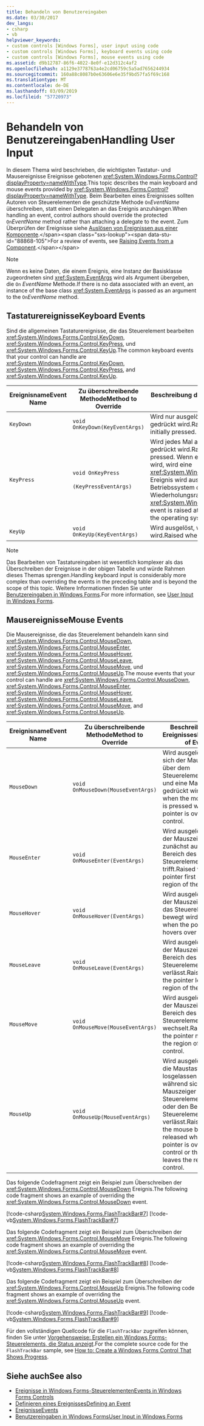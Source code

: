 ```yaml
---
title: Behandeln von Benutzereingaben
ms.date: 03/30/2017
dev_langs:
- csharp
- vb
helpviewer_keywords:
- custom controls [Windows Forms], user input using code
- custom controls [Windows Forms], keyboard events using code
- custom controls [Windows Forms], mouse events using code
ms.assetid: d9b12787-86f6-4022-8e0f-e12d312c4af2
ms.openlocfilehash: a1129e3778763a4e2cd06759c5a5ad7656244934
ms.sourcegitcommit: 160a88c8087b0e63606e6e35f9bd57fa5f69c168
ms.translationtype: MT
ms.contentlocale: de-DE
ms.lasthandoff: 03/09/2019
ms.locfileid: "57720973"
---
```

# <a name="handling-user-input"></a><span data-ttu-id="88868-102">Behandeln von Benutzereingaben</span><span class="sxs-lookup"><span data-stu-id="88868-102">Handling User Input</span></span>
<span data-ttu-id="88868-103">In diesem Thema wird beschrieben, die wichtigsten Tastatur- und Mausereignisse Ereignisse gebotenen <xref:System.Windows.Forms.Control?displayProperty=nameWithType>.</span><span class="sxs-lookup"><span data-stu-id="88868-103">This topic describes the main keyboard and mouse events provided by <xref:System.Windows.Forms.Control?displayProperty=nameWithType>.</span></span> <span data-ttu-id="88868-104">Beim Bearbeiten eines Ereignisses sollten Autoren von Steuerelementen die geschützte Methode `On`*EventName* überschreiben, statt einen Delegaten an das Ereignis anzuhängen.</span><span class="sxs-lookup"><span data-stu-id="88868-104">When handling an event, control authors should override the protected `On`*EventName* method rather than attaching a delegate to the event.</span></span> <span data-ttu-id="88868-105">Zum Überprüfen der Ereignisse siehe [Auslösen von Ereignissen aus einer Komponente](https://docs.microsoft.com/previous-versions/visualstudio/visual-studio-2013/sh2e3k5z(v=vs.120)).</span><span class="sxs-lookup"><span data-stu-id="88868-105">For a review of events, see [Raising Events from a Component](https://docs.microsoft.com/previous-versions/visualstudio/visual-studio-2013/sh2e3k5z(v=vs.120)).</span></span>  
  
> [!NOTE]
>  <span data-ttu-id="88868-106">Wenn es keine Daten, die einem Ereignis, eine Instanz der Basisklasse zugeordneten sind <xref:System.EventArgs> wird als Argument übergeben, die `On` *EventName* Methode.</span><span class="sxs-lookup"><span data-stu-id="88868-106">If there is no data associated with an event, an instance of the base class <xref:System.EventArgs> is passed as an argument to the `On`*EventName* method.</span></span>  
  
## <a name="keyboard-events"></a><span data-ttu-id="88868-107">Tastaturereignisse</span><span class="sxs-lookup"><span data-stu-id="88868-107">Keyboard Events</span></span>  
 <span data-ttu-id="88868-108">Sind die allgemeinen Tastaturereignisse, die das Steuerelement bearbeiten <xref:System.Windows.Forms.Control.KeyDown>, <xref:System.Windows.Forms.Control.KeyPress>, und <xref:System.Windows.Forms.Control.KeyUp>.</span><span class="sxs-lookup"><span data-stu-id="88868-108">The common keyboard events that your control can handle are <xref:System.Windows.Forms.Control.KeyDown>, <xref:System.Windows.Forms.Control.KeyPress>, and <xref:System.Windows.Forms.Control.KeyUp>.</span></span>  
  
|<span data-ttu-id="88868-109">Ereignisname</span><span class="sxs-lookup"><span data-stu-id="88868-109">Event Name</span></span>|<span data-ttu-id="88868-110">Zu überschreibende Methode</span><span class="sxs-lookup"><span data-stu-id="88868-110">Method to Override</span></span>|<span data-ttu-id="88868-111">Beschreibung des Ereignisses</span><span class="sxs-lookup"><span data-stu-id="88868-111">Description of Event</span></span>|  
|----------------|------------------------|--------------------------|  
|`KeyDown`|`void OnKeyDown(KeyEventArgs)`|<span data-ttu-id="88868-112">Wird nur ausgelöst, wenn anfangs eine Taste gedrückt wird.</span><span class="sxs-lookup"><span data-stu-id="88868-112">Raised only when a key is initially pressed.</span></span>|  
|`KeyPress`|`void OnKeyPress`<br /><br /> `(KeyPressEventArgs)`|<span data-ttu-id="88868-113">Wird jedes Mal ausgelöst, wenn eine Taste gedrückt wird.</span><span class="sxs-lookup"><span data-stu-id="88868-113">Raised every time a key is pressed.</span></span> <span data-ttu-id="88868-114">Wenn eine Taste gedrückt gehalten wird, wird eine <xref:System.Windows.Forms.Control.KeyPress> Ereignis wird ausgelöst, auf die vom Betriebssystem definierten Wiederholungsrate.</span><span class="sxs-lookup"><span data-stu-id="88868-114">If a key is held down, a <xref:System.Windows.Forms.Control.KeyPress> event is raised at the repeat rate defined by the operating system.</span></span>|  
|`KeyUp`|`void OnKeyUp(KeyEventArgs)`|<span data-ttu-id="88868-115">Wird ausgelöst, wenn eine Taste losgelassen wird.</span><span class="sxs-lookup"><span data-stu-id="88868-115">Raised when a key is released.</span></span>|  
  
> [!NOTE]
>  <span data-ttu-id="88868-116">Das Bearbeiten von Tastatureingaben ist wesentlich komplexer als das Überschreiben der Ereignisse in der obigen Tabelle und würde Rahmen dieses Themas sprengen.</span><span class="sxs-lookup"><span data-stu-id="88868-116">Handling keyboard input is considerably more complex than overriding the events in the preceding table and is beyond the scope of this topic.</span></span> <span data-ttu-id="88868-117">Weitere Informationen finden Sie unter [Benutzereingaben in Windows Forms](../user-input-in-windows-forms.md).</span><span class="sxs-lookup"><span data-stu-id="88868-117">For more information, see [User Input in Windows Forms](../user-input-in-windows-forms.md).</span></span>  
  
## <a name="mouse-events"></a><span data-ttu-id="88868-118">Mausereignisse</span><span class="sxs-lookup"><span data-stu-id="88868-118">Mouse Events</span></span>  
 <span data-ttu-id="88868-119">Die Mausereignisse, die das Steuerelement behandeln kann sind <xref:System.Windows.Forms.Control.MouseDown>, <xref:System.Windows.Forms.Control.MouseEnter>, <xref:System.Windows.Forms.Control.MouseHover>, <xref:System.Windows.Forms.Control.MouseLeave>, <xref:System.Windows.Forms.Control.MouseMove>, und <xref:System.Windows.Forms.Control.MouseUp>.</span><span class="sxs-lookup"><span data-stu-id="88868-119">The mouse events that your control can handle are <xref:System.Windows.Forms.Control.MouseDown>, <xref:System.Windows.Forms.Control.MouseEnter>, <xref:System.Windows.Forms.Control.MouseHover>, <xref:System.Windows.Forms.Control.MouseLeave>, <xref:System.Windows.Forms.Control.MouseMove>, and <xref:System.Windows.Forms.Control.MouseUp>.</span></span>  
  
|<span data-ttu-id="88868-120">Ereignisname</span><span class="sxs-lookup"><span data-stu-id="88868-120">Event Name</span></span>|<span data-ttu-id="88868-121">Zu überschreibende Methode</span><span class="sxs-lookup"><span data-stu-id="88868-121">Method to Override</span></span>|<span data-ttu-id="88868-122">Beschreibung des Ereignisses</span><span class="sxs-lookup"><span data-stu-id="88868-122">Description of Event</span></span>|  
|----------------|------------------------|--------------------------|  
|`MouseDown`|`void OnMouseDown(MouseEventArgs)`|<span data-ttu-id="88868-123">Wird ausgelöst, wenn sich der Mauszeiger über dem Steuerelement befindet und eine Maustaste gedrückt wird.</span><span class="sxs-lookup"><span data-stu-id="88868-123">Raised when the mouse button is pressed while the pointer is over the control.</span></span>|  
|`MouseEnter`|`void OnMouseEnter(EventArgs)`|<span data-ttu-id="88868-124">Wird ausgelöst, wenn der Mauszeiger zunächst auf den Bereich des Steuerelements trifft.</span><span class="sxs-lookup"><span data-stu-id="88868-124">Raised when the pointer first enters the region of the control.</span></span>|  
|`MouseHover`|`void OnMouseHover(EventArgs)`|<span data-ttu-id="88868-125">Wird ausgelöst, wenn der Mauszeiger über das Steuerelement bewegt wird.</span><span class="sxs-lookup"><span data-stu-id="88868-125">Raised when the pointer hovers over the control.</span></span>|  
|`MouseLeave`|`void OnMouseLeave(EventArgs)`|<span data-ttu-id="88868-126">Wird ausgelöst, wenn der Mauszeiger den Bereich des Steuerelements verlässt.</span><span class="sxs-lookup"><span data-stu-id="88868-126">Raised when the pointer leaves the region of the control.</span></span>|  
|`MouseMove`|`void OnMouseMove(MouseEventArgs)`|<span data-ttu-id="88868-127">Wird ausgelöst, wenn der Mauszeiger in den Bereich des Steuerelements wechselt.</span><span class="sxs-lookup"><span data-stu-id="88868-127">Raised when the pointer moves in the region of the control.</span></span>|  
|`MouseUp`|`void OnMouseUp(MouseEventArgs)`|<span data-ttu-id="88868-128">Wird ausgelöst, wenn die Maustaste losgelassen wird, während sich der Mauszeiger über dem Steuerelement befindet oder den Bereich des Steuerelements verlässt.</span><span class="sxs-lookup"><span data-stu-id="88868-128">Raised when the mouse button is released while the pointer is over the control or the pointer leaves the region of the control.</span></span>|  
  
 <span data-ttu-id="88868-129">Das folgende Codefragment zeigt ein Beispiel zum Überschreiben der <xref:System.Windows.Forms.Control.MouseDown> Ereignis.</span><span class="sxs-lookup"><span data-stu-id="88868-129">The following code fragment shows an example of overriding the <xref:System.Windows.Forms.Control.MouseDown> event.</span></span>  
  
 [!code-csharp[System.Windows.Forms.FlashTrackBar#7](~/samples/snippets/csharp/VS_Snippets_Winforms/System.Windows.Forms.FlashTrackBar/CS/FlashTrackBar.cs#7)]
 [!code-vb[System.Windows.Forms.FlashTrackBar#7](~/samples/snippets/visualbasic/VS_Snippets_Winforms/System.Windows.Forms.FlashTrackBar/VB/FlashTrackBar.vb#7)]  
  
 <span data-ttu-id="88868-130">Das folgende Codefragment zeigt ein Beispiel zum Überschreiben der <xref:System.Windows.Forms.Control.MouseMove> Ereignis.</span><span class="sxs-lookup"><span data-stu-id="88868-130">The following code fragment shows an example of overriding the <xref:System.Windows.Forms.Control.MouseMove> event.</span></span>  
  
 [!code-csharp[System.Windows.Forms.FlashTrackBar#8](~/samples/snippets/csharp/VS_Snippets_Winforms/System.Windows.Forms.FlashTrackBar/CS/FlashTrackBar.cs#8)]
 [!code-vb[System.Windows.Forms.FlashTrackBar#8](~/samples/snippets/visualbasic/VS_Snippets_Winforms/System.Windows.Forms.FlashTrackBar/VB/FlashTrackBar.vb#8)]  
  
 <span data-ttu-id="88868-131">Das folgende Codefragment zeigt ein Beispiel zum Überschreiben der <xref:System.Windows.Forms.Control.MouseUp> Ereignis.</span><span class="sxs-lookup"><span data-stu-id="88868-131">The following code fragment shows an example of overriding the <xref:System.Windows.Forms.Control.MouseUp> event.</span></span>  
  
 [!code-csharp[System.Windows.Forms.FlashTrackBar#9](~/samples/snippets/csharp/VS_Snippets_Winforms/System.Windows.Forms.FlashTrackBar/CS/FlashTrackBar.cs#9)]
 [!code-vb[System.Windows.Forms.FlashTrackBar#9](~/samples/snippets/visualbasic/VS_Snippets_Winforms/System.Windows.Forms.FlashTrackBar/VB/FlashTrackBar.vb#9)]  
  
 <span data-ttu-id="88868-132">Für den vollständigen Quellcode für die `FlashTrackBar` zugreifen können, finden Sie unter [Vorgehensweise: Erstellen ein Windows Forms-Steuerelements, die Status anzeigt](how-to-create-a-windows-forms-control-that-shows-progress.md).</span><span class="sxs-lookup"><span data-stu-id="88868-132">For the complete source code for the `FlashTrackBar` sample, see [How to: Create a Windows Forms Control That Shows Progress](how-to-create-a-windows-forms-control-that-shows-progress.md).</span></span>  
  
## <a name="see-also"></a><span data-ttu-id="88868-133">Siehe auch</span><span class="sxs-lookup"><span data-stu-id="88868-133">See also</span></span>
- [<span data-ttu-id="88868-134">Ereignisse in Windows Forms-Steuerelementen</span><span class="sxs-lookup"><span data-stu-id="88868-134">Events in Windows Forms Controls</span></span>](events-in-windows-forms-controls.md)
- [<span data-ttu-id="88868-135">Definieren eines Ereignisses</span><span class="sxs-lookup"><span data-stu-id="88868-135">Defining an Event</span></span>](defining-an-event-in-windows-forms-controls.md)
- [<span data-ttu-id="88868-136">Ereignisse</span><span class="sxs-lookup"><span data-stu-id="88868-136">Events</span></span>](../../../standard/events/index.md)
- [<span data-ttu-id="88868-137">Benutzereingaben in Windows Forms</span><span class="sxs-lookup"><span data-stu-id="88868-137">User Input in Windows Forms</span></span>](../user-input-in-windows-forms.md)
